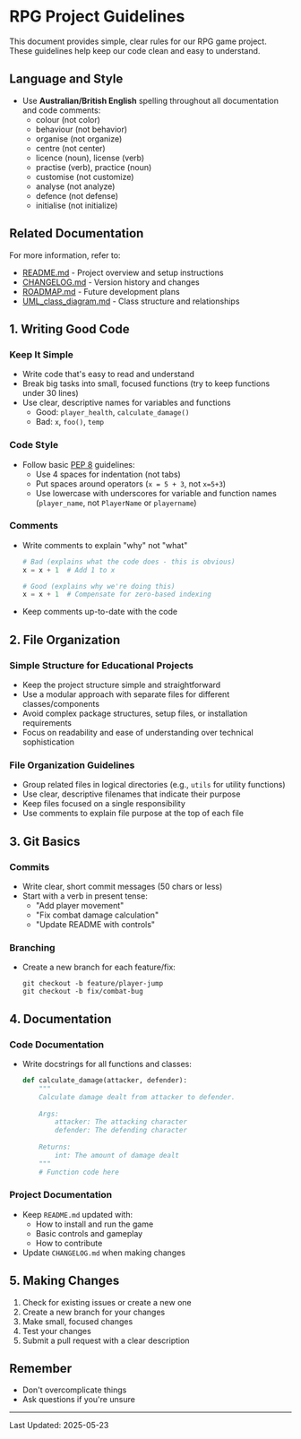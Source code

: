 # RPG Project Guidelines

This document provides simple, clear rules for our RPG game project. These guidelines help keep our code clean and easy to understand.

## Language and Style

- Use **Australian/British English** spelling throughout all documentation and code comments:
  - colour (not color)
  - behaviour (not behavior)
  - organise (not organize)
  - centre (not center)
  - licence (noun), license (verb)
  - practise (verb), practice (noun)
  - customise (not customize)
  - analyse (not analyze)
  - defence (not defense)
  - initialise (not initialize)

## Related Documentation

For more information, refer to:
- [README.md](README.md) - Project overview and setup instructions
- [CHANGELOG.md](CHANGELOG.md) - Version history and changes
- [ROADMAP.md](ROADMAP.md) - Future development plans
- [UML_class_diagram.md](UML_class_diagram.md) - Class structure and relationships

## 1. Writing Good Code

### Keep It Simple
- Write code that's easy to read and understand
- Break big tasks into small, focused functions (try to keep functions under 30 lines)
- Use clear, descriptive names for variables and functions
  - Good: `player_health`, `calculate_damage()`
  - Bad: `x`, `foo()`, `temp`

### Code Style
- Follow basic [PEP 8](https://www.python.org/dev/peps/pep-0008/) guidelines:
  - Use 4 spaces for indentation (not tabs)
  - Put spaces around operators (`x = 5 + 3`, not `x=5+3`)
  - Use lowercase with underscores for variable and function names (`player_name`, not `PlayerName` or `playername`)

### Comments
- Write comments to explain "why" not "what"
  ```python
  # Bad (explains what the code does - this is obvious)
  x = x + 1  # Add 1 to x
  
  # Good (explains why we're doing this)
  x = x + 1  # Compensate for zero-based indexing
  ```
- Keep comments up-to-date with the code

## 2. File Organization

### Simple Structure for Educational Projects
- Keep the project structure simple and straightforward
- Use a modular approach with separate files for different classes/components
- Avoid complex package structures, setup files, or installation requirements
- Focus on readability and ease of understanding over technical sophistication

### File Organization Guidelines
- Group related files in logical directories (e.g., `utils` for utility functions)
- Use clear, descriptive filenames that indicate their purpose
- Keep files focused on a single responsibility
- Use comments to explain file purpose at the top of each file

## 3. Git Basics

### Commits
- Write clear, short commit messages (50 chars or less)
- Start with a verb in present tense:
  - "Add player movement"
  - "Fix combat damage calculation"
  - "Update README with controls"

### Branching
- Create a new branch for each feature/fix:
  ```
  git checkout -b feature/player-jump
  git checkout -b fix/combat-bug
  ```

## 4. Documentation

### Code Documentation
- Write docstrings for all functions and classes:
  ```python
  def calculate_damage(attacker, defender):
      """
      Calculate damage dealt from attacker to defender.
      
      Args:
          attacker: The attacking character
          defender: The defending character
          
      Returns:
          int: The amount of damage dealt
      """
      # Function code here
  ```

### Project Documentation
- Keep `README.md` updated with:
  - How to install and run the game
  - Basic controls and gameplay
  - How to contribute
- Update `CHANGELOG.md` when making changes

## 5. Making Changes

1. Check for existing issues or create a new one
2. Create a new branch for your changes
3. Make small, focused changes
4. Test your changes
5. Submit a pull request with a clear description

## Remember

- Don't overcomplicate things
- Ask questions if you're unsure


---
Last Updated: 2025-05-23
